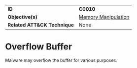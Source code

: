 |||
|---|---|
|**ID**|**C0010**|
|**Objective(s)**|[Memory Manipulation](../memory-manipulation)|
|**Related ATT&CK Technique**|None|


Overflow Buffer
===============
Malware may overflow the buffer for various purposes.
